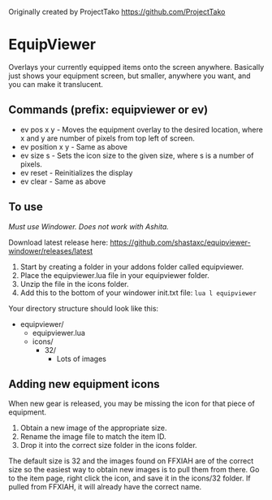 Originally created by ProjectTako https://github.com/ProjectTako

# EquipViewer
Overlays your currently equipped items onto the screen anywhere. Basically just shows your equipment screen, but smaller, anywhere you want, and you can make it translucent.

## Commands (prefix: equipviewer or ev)
* ev pos x y - Moves the equipment overlay to the desired location, where x and y are number of pixels from top left of screen.
* ev position x y - Same as above
* ev size s - Sets the icon size to the given size, where s is a number of pixels.
* ev reset - Reinitializes the display
* ev clear - Same as above

## To use
*Must use Windower. Does not work with Ashita.*

Download latest release here: https://github.com/shastaxc/equipviewer-windower/releases/latest

1. Start by creating a folder in your addons folder called equipviewer.
1. Place the equipviewer.lua file in your equipviewer folder.
1. Unzip the file in the icons folder.
1. Add this to the bottom of your windower init.txt file: `lua l equipviewer`

Your directory structure should look like this:
  * equipviewer/
    * equipviewer.lua
    * icons/
      * 32/
        * Lots of images

## Adding new equipment icons
When new gear is released, you may be missing the icon for that piece of equipment.

1. Obtain a new image of the appropriate size.
1. Rename the image file to match the item ID.
1. Drop it into the correct size folder in the icons folder.

The default size is 32 and the images found on FFXIAH are of the correct size so the easiest way to obtain new images is to pull them from there. Go to the item page, right click the icon, and save it in the icons/32 folder. If pulled from FFXIAH, it will already have the correct name.
